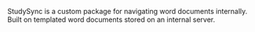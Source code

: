 StudySync is a custom package for navigating word documents internally. Built on templated word documents stored on an internal server. 